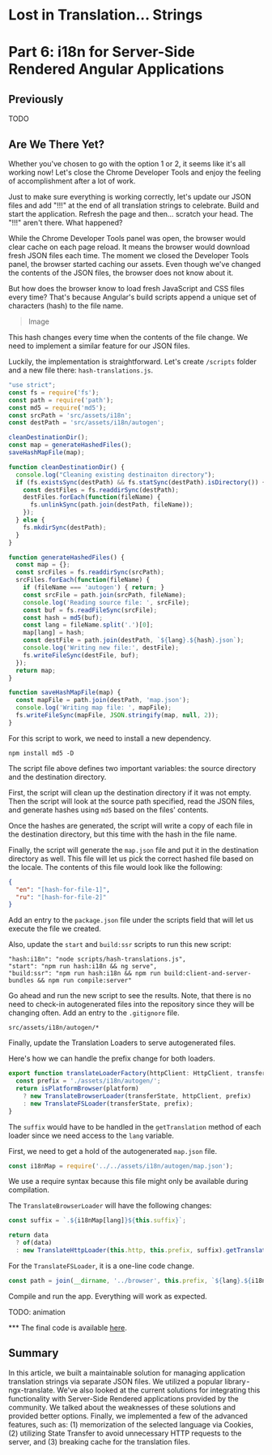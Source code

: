 # Lost in Translation... Strings
# Part 6: i18n for Server-Side Rendered Angular Applications

## Previously
TODO

## Are We There Yet?

Whether you've chosen to go with the option 1 or 2, it seems like it's all working now! Let's close the Chrome Developer Tools and enjoy the feeling of accomplishment after a lot of work.

Just to make sure everything is working correctly, let's update our JSON files and add "!!!" at the end of all translation strings to celebrate. Build and start the application. Refresh the page and then… scratch your head. The "!!!" aren't there. What happened?

While the Chrome Developer Tools panel was open, the browser would clear cache on each page reload. It means the browser would download fresh JSON files each time. The moment we closed the Developer Tools panel, the browser started caching our assets. Even though we've changed the contents of the JSON files, the browser does not know about it.

But how does the browser know to load fresh JavaScript and CSS files every time? That's because Angular's build scripts append a unique set of characters (hash) to the file name.

> Image

This hash changes every time when the contents of the file change. We need to implement a similar feature for our JSON files.

Luckily, the implementation is straightforward. Let's create `/scripts` folder and a new file there: `hash-translations.js`.

```js
"use strict";
const fs = require('fs');
const path = require('path');
const md5 = require('md5');
const srcPath = 'src/assets/i18n';
const destPath = 'src/assets/i18n/autogen';

cleanDestinationDir();
const map = generateHashedFiles();
saveHashMapFile(map);

function cleanDestinationDir() {
  console.log("Cleaning existing destinaiton directory");
  if (fs.existsSync(destPath) && fs.statSync(destPath).isDirectory()) {
    const destFiles = fs.readdirSync(destPath);
    destFiles.forEach(function(fileName) {
      fs.unlinkSync(path.join(destPath, fileName));
    });
  } else {
    fs.mkdirSync(destPath);
  }
}

function generateHashedFiles() {
  const map = {};
  const srcFiles = fs.readdirSync(srcPath);
  srcFiles.forEach(function(fileName) {
    if (fileName === 'autogen') { return; }
    const srcFile = path.join(srcPath, fileName);
    console.log('Reading source file: ', srcFile);
    const buf = fs.readFileSync(srcFile);
    const hash = md5(buf);
    const lang = fileName.split('.')[0];
    map[lang] = hash;
    const destFile = path.join(destPath, `${lang}.${hash}.json`);
    console.log('Writing new file:', destFile);
    fs.writeFileSync(destFile, buf);
  });
  return map;
}

function saveHashMapFile(map) {
  const mapFile = path.join(destPath, 'map.json');
  console.log('Writing map file: ', mapFile);
  fs.writeFileSync(mapFile, JSON.stringify(map, null, 2));
}
```

For this script to work, we need to install a new dependency.

```
npm install md5 -D
```

The script file above defines two important variables: the source directory and the destination directory.

First, the script will clean up the destination directory if it was not empty. Then the script will look at the source path specified, read the JSON files, and generate hashes using `md5` based on the files' contents.

Once the hashes are generated, the script will write a copy of each file in the destination directory, but this time with the hash in the file name.

Finally, the script will generate the `map.json` file and put it in the destination directory as well. This file will let us pick the correct hashed file based on the locale. The contents of this file would look like the following:

```json
{
  "en": "[hash-for-file-1]",
  "ru": "[hash-for-file-2]"
}
```

Add an entry to the `package.json` file under the scripts field that will let us execute the file we created.

Also, update the `start` and `build:ssr` scripts to run this new script:

```
"hash:i18n": "node scripts/hash-translations.js",
"start": "npm run hash:i18n && ng serve",
"build:ssr": "npm run hash:i18n && npm run build:client-and-server-bundles && npm run compile:server"
```

Go ahead and run the new script to see the results. Note, that there is no need to check-in autogenerated files into the repository since they will be changing often. Add an entry to the `.gitignore` file.

```
src/assets/i18n/autogen/*
```

Finally, update the Translation Loaders to serve autogenerated files.

Here's how we can handle the prefix change for both loaders.

```ts
export function translateLoaderFactory(httpClient: HttpClient, transferState: TransferState, platform: any) {
  const prefix = './assets/i18n/autogen/';
  return isPlatformBrowser(platform)
    ? new TranslateBrowserLoader(transferState, httpClient, prefix)
    : new TranslateFSLoader(transferState, prefix);
}
```

The `suffix` would have to be handled in the `getTranslation` method of each loader since we need access to the `lang` variable.

First, we need to get a hold of the autogenerated `map.json` file.

```ts
const i18nMap = require('../../assets/i18n/autogen/map.json');
```

We use a require syntax because this file might only be available during compilation.

The `TranslateBrowserLoader` will have the following changes:

```ts
const suffix = `.${i18nMap[lang]}${this.suffix}`;

return data
  ? of(data)
  : new TranslateHttpLoader(this.http, this.prefix, suffix).getTranslation(lang);
```

For the `TranslateFSLoader`, it is a one-line code change.

```ts
const path = join(__dirname, '../browser', this.prefix, `${lang}.${i18nMap[lang]}${this.suffix}`);
```

Compile and run the app. Everything will work as expected.

TODO: animation

*** The final code is available [here](https://medium.com/r/?url=https%3A%2F%2Fgithub.com%2FDmitryEfimenko%2Fssr-with-i18n).

## Summary

In this article, we built a maintainable solution for managing application translation strings via separate JSON files. We utilized a popular library - ngx-translate. We've also looked at the current solutions for integrating this functionality with Server-Side Rendered applications provided by the community. We talked about the weaknesses of these solutions and provided better options. Finally, we implemented a few of the advanced features, such as: (1) memorization of the selected language via Cookies, (2) utilizing State Transfer to avoid unnecessary HTTP requests to the server, and (3) breaking cache for the translation files.
